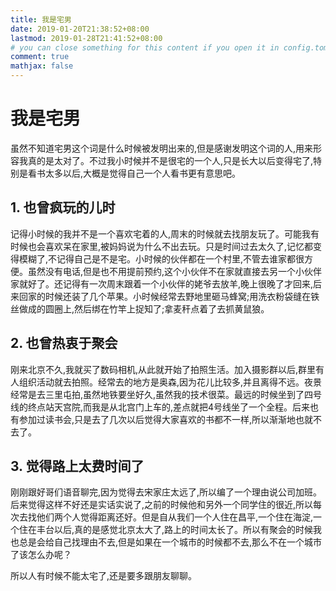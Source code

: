 ```yaml
---
title: 我是宅男
date: 2019-01-20T21:38:52+08:00
lastmod: 2019-01-28T21:41:52+08:00
# you can close something for this content if you open it in config.toml.
comment: true
mathjax: false
---
```



# 我是宅男

虽然不知道宅男这个词是什么时候被发明出来的,但是感谢发明这个词的人,用来形容我真的是太对了。不过我小时候并不是很宅的一个人,只是长大以后变得宅了,特别是看书太多以后,大概是觉得自己一个人看书更有意思吧。

## 1. 也曾疯玩的儿时

记得小时候的我并不是一个喜欢宅着的人,周末的时候就去找朋友玩了。可能我有时候也会喜欢呆在家里,被妈妈说为什么不出去玩。只是时间过去太久了,记忆都变得模糊了,不记得自己是不是宅。小时候的伙伴都在一个村里,不管去谁家都很方便。虽然没有电话,但是也不用提前预约,这个小伙伴不在家就直接去另一个小伙伴家就好了。还记得有一次周末跟着一个小伙伴的姥爷去放羊,晚上很晚了才回来,后来回家的时候还装了几个苹果。小时候经常去野地里砸马蜂窝;用洗衣粉袋缝在铁丝做成的圆圈上,然后绑在竹竿上捉知了;拿麦秆点着了去抓黄鼠狼。

## 2. 也曾热衷于聚会

刚来北京不久,我就买了数码相机,从此就开始了拍照生活。加入摄影群以后,群里有人组织活动就去拍照。经常去的地方是奥森,因为花儿比较多,并且离得不远。夜景经常是去三里屯拍,虽然地铁要坐好久,虽然我的技术很菜。最远的时候坐到了四号线的终点站天宫院,而我是从北宫门上车的,差点就把4号线坐了一个全程。后来也有参加过读书会,只是去了几次以后觉得大家喜欢的书都不一样,所以渐渐地也就不去了。

## 3. 觉得路上太费时间了

刚刚跟好哥们语音聊完,因为觉得去宋家庄太远了,所以编了一个理由说公司加班。后来觉得这样不好还是实话实说了,之前的时候他和另外一个同学住的很近,所以每次去找他们两个人觉得距离还好。但是自从我们一个人住在昌平,一个住在海淀,一个住在丰台以后,真的是感觉北京太大了,路上的时间太长了。所以有聚会的时候我也总是会给自己找理由不去,但是如果在一个城市的时候都不去,那么不在一个城市了该怎么办呢？

所以人有时候不能太宅了,还是要多跟朋友聊聊。


